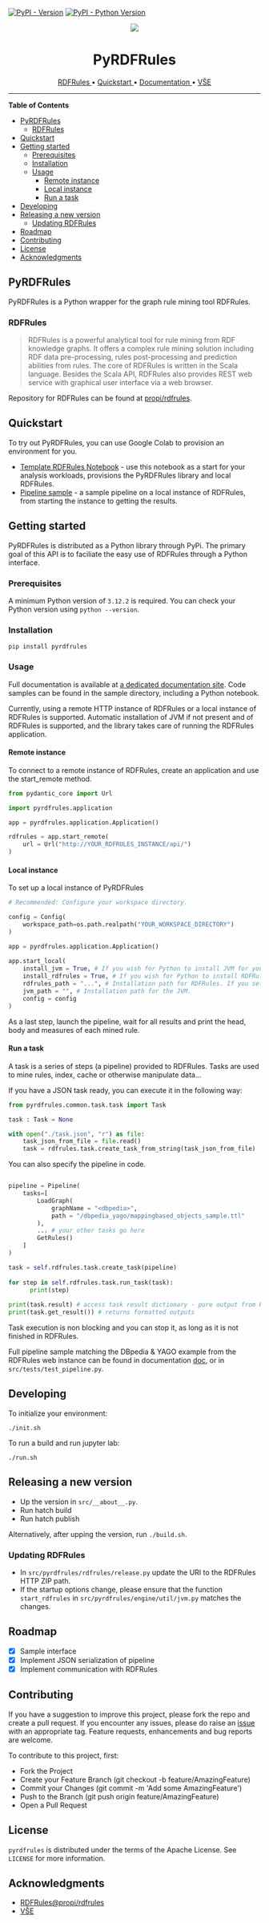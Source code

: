 
[![PyPI - Version](https://img.shields.io/pypi/v/pyrdfrules.svg)](https://pypi.org/project/pyrdfrules)
[![PyPI - Python Version](https://img.shields.io/pypi/pyversions/pyrdfrules.svg)](https://pypi.org/project/pyrdfrules)

<p align="center">
  <img src="https://s3.dualstack.us-east-2.amazonaws.com/pythondotorg-assets/media/files/python-logo-only.svg">
</p>

<h1 align="center">
PyRDFRules
</h1>

<p align="center">
  <a href="https://github.com/propi/rdfrules">
    RDFRules
  </a>
  •
  <a href="#quickstart">
    Quickstart
  </a>
  •
  <a href="https://kizi.github.io/pyrdfrules/pyrdfrules.html">
    Documentation
  </a>
  •
  <a href="https://www.vse.cz/">
   VŠE
  </a>
</p>

-----

**Table of Contents**

- [PyRDFRules](#pyrdfrules)
  - [RDFRules](#rdfrules)
- [Quickstart](#quickstart)
- [Getting started](#getting-started)
  - [Prerequisites](#prerequisites)
  - [Installation](#installation)
  - [Usage](#usage)
    - [Remote instance](#remote-instance)
    - [Local instance](#local-instance)
    - [Run a task](#run-a-task)
- [Developing](#developing)
- [Releasing a new version](#releasing-a-new-version)
  - [Updating RDFRules](#updating-rdfrules)
- [Roadmap](#roadmap)
- [Contributing](#contributing)
- [License](#license)
- [Acknowledgments](#acknowledgments)

## PyRDFRules

PyRDFRules is a Python wrapper for the graph rule mining tool RDFRules.

### RDFRules

> RDFRules is a powerful analytical tool for rule mining from RDF knowledge graphs. It offers a complex rule mining solution including RDF data pre-processing, rules post-processing and prediction abilities from rules. The core of RDFRules is written in the Scala language. Besides the Scala API, RDFRules also provides REST web service with graphical user interface via a web browser.

Repository for RDFRules can be found at [propi/rdfrules](https://github.com/propi/rdfrules).

## Quickstart

To try out PyRDFRules, you can use Google Colab to provision an environment for you.

* [Template RDFRules Notebook](https://colab.research.google.com/drive/1KCyv7b6RtQgQXk-V-oTjYpiQsC-_mFHp?usp=sharing) - use this notebook as a start for your analysis workloads, provisions the PyRDFRules library and local RDFRules.
* [Pipeline sample](https://colab.research.google.com/drive/192YaNsbpqoD9-he32OaY2nTi-E_ctXYT?usp=sharing) - a sample pipeline on a local instance of RDFRules, from starting the instance to getting the results.

## Getting started

PyRDFRules is distributed as a Python library through PyPi. The primary goal of this API is to faciliate the easy use of RDFRules through a Python interface.

### Prerequisites

A minimum Python version of `3.12.2` is required. You can check your Python version using `python --version`.

### Installation

```console
pip install pyrdfrules
```

### Usage

Full documentation is available at [a dedicated documentation site](https://kizi.github.io/pyrdfrules/pyrdfrules.html). Code samples can be found in the sample directory, including a Python notebook.

Currently, using a remote HTTP instance of RDFRules or a local instance of RDFRules is supported. Automatic installation of JVM if not present and of RDFRules is supported, and the library takes care of running the RDFRules application.

#### Remote instance

To connect to a remote instance of RDFRules, create an application and use the start_remote method.

```python
from pydantic_core import Url

import pyrdfrules.application

app = pyrdfrules.application.Application()

rdfrules = app.start_remote(
    url = Url("http://YOUR_RDFRULES_INSTANCE/api/")
)
```

#### Local instance

To set up a local instance of PyRDFRules

```python
# Recommended: Configure your workspace directory.

config = Config(
    workspace_path=os.path.realpath("YOUR_WORKSPACE_DIRECTORY")
)

app = pyrdfrules.application.Application()
        
app.start_local(
    install_jvm = True, # If you wish for Python to install JVM for you, set to true.
    install_rdfrules = True, # If you wish for Python to install RDFRules, set to true.
    rdfrules_path = "...", # Installation path for RDFRules. If you set install_rdfrules to False, it will expect RDFRule to be installed in this location.
    jvm_path = "", # Installation path for the JVM.
    config = config
)
```

As a last step, launch the pipeline, wait for all results and print the head, body and measures of each mined rule.

#### Run a task

A task is a series of steps (a pipeline) provided to RDFRules. Tasks are used to mine rules, index, cache or otherwise manipulate data...

If you have a JSON task ready, you can execute it in the following way:

```python
from pyrdfrules.common.task.task import Task

task : Task = None

with open("./task.json", "r") as file:        
    task_json_from_file = file.read()
    task = rdfrules.task.create_task_from_string(task_json_from_file)
```

You can also specify the pipeline in code.

```python

pipeline = Pipeline(
    tasks=[
        LoadGraph(
            graphName = "<dbpedia>",
            path = "/dbpedia_yago/mappingbased_objects_sample.ttl"
        ),
        ... # your other tasks go here
        GetRules()
    ]
)

task = self.rdfrules.task.create_task(pipeline)
    
for step in self.rdfrules.task.run_task(task):
      print(step)
  
print(task.result) # access task result dictionary - pure output from RDFRules
print(task.get_result()) # returns formatted outputs
```

Task execution is non blocking and you can stop it, as long as it is not finished in RDFRules.

Full pipeline sample matching the DBpedia & YAGO example from the RDFRules web instance can be found in documentation [doc](https://kizi.github.io/pyrdfrules/pyrdfrules.html), or in `src/tests/test_pipeline.py`.

## Developing

To initialize your environment:

```console
./init.sh
```

To run a build and run jupyter lab:

```console
./run.sh
```

## Releasing a new version

* Up the version in `src/__about__.py`.
* Run hatch build
* Run hatch publish

Alternatively, after upping the version, run `./build.sh`.

### Updating RDFRules
* In `src/pyrdfrules/rdfrules/release.py` update the URI to the RDFRules HTTP ZIP path.
* If the startup options change, please ensure that the function `start_rdfrules` in  `src/pyrdfrules/engine/util/jvm.py` matches the changes.

## Roadmap

- [x] Sample interface
- [x] Implement JSON serialization of pipeline
- [x] Implement communication with RDFRules

## Contributing

If you have a suggestion to improve this project, please fork the repo and create a pull request. If you encounter any issues, please do raise an [issue](https://github.com/KIZI/pyrdfrules/issues) with an appropriate tag. Feature requests, enhancements and bug reports are welcome.

To contribute to this project, first:

- Fork the Project
- Create your Feature Branch (git checkout -b feature/AmazingFeature)
- Commit your Changes (git commit -m 'Add some AmazingFeature')
- Push to the Branch (git push origin feature/AmazingFeature)
- Open a Pull Request

## License

`pyrdfrules` is distributed under the terms of the Apache License. See `LICENSE` for more information.

## Acknowledgments
* [RDFRules@propi/rdfrules](https://github.com/propi/rdfrules)
* [VŠE](https://www.vse.cz/)
